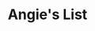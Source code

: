 ---
blog: http://www.angiehicks.com/
colors: "#29A036"
facebook: http://www.facebook.com/angieslist
googleplus: angieslist
guide: https://brandfolder.com/angieslist
instagram: http://instagram.com/angieslist
linkedin: https://www.linkedin.com/company/angie's-list
logohandle: angieslist
pinterest: https://www.pinterest.com/angieslist/
sort: angieslist
title: Angie's List
twitter: angieslist
website: https://www.angieslist.com/
wikipedia: https://en.wikipedia.org/wiki/Angie's_List
youtube: https://www.youtube.com/user/AngiesListHQ
---